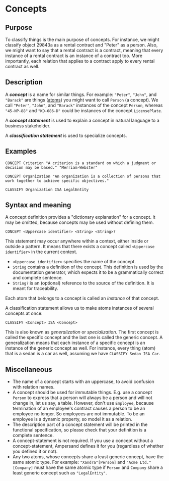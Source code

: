 # Concepts

## Purpose

To classify things is the main purpose of concepts. For instance, we might classify object 29843a as a rental contract and "Peter" as a person. Also, we might want to say that a rental contract is a contract, meaning that every instance of a rental contract is an instance of a contract too. More importantly, each relation that applies to a contract apply to every rental contract as well.

## Description

A _**concept**_ is a name for similar things. For example: `"Peter"`, `"John"`, and `"Barack"` are things \([atoms](atoms.md)\) you might want to call `Person` \(a concept\). We call `"Peter"`, `"John"`, and `"Barack"` instances of the concept `Person`, whereas `"45-NP-88"` and `"KD-686-D"` could be instances of the concept `LicensePlate`.

A _**concept statement**_ is used to explain a concept in natural language to a business stakeholder.

A _**classification statement**_ is used to specialize concepts.

## Examples

```text
CONCEPT Criterion "A criterion is a standard on which a judgment or decision may be based." "Merriam-Webster"
```

```text
CONCEPT Organization "An organization is a collection of persons that work together to achieve specific objectives."
```

```text
CLASSIFY Organization ISA LegalEntity
```

## Syntax and meaning

A concept definition provides a "dictionary explanation" for a concept. It may be omitted, because concepts may be used without defining them.

```text
CONCEPT <Uppercase identifier> <String> <String>?
```

This statement may occur anywhere within a context, either inside or outside a pattern. It means that there exists a concept called `<Uppercase identifier>` in the current context.

* `<Uppercase identifier>` specifies the name of the concept.
* `String` contains a definition of the concept. This definition is used by the documentation generator, which expects it to be a grammatically correct and complete sentence.
* `String?` is an \(optional\) reference to the source of the definition. It is meant for traceability.

Each atom that belongs to a concept is called an _instance_ of that concept.

A classification statement allows us to make atoms instances of several concepts at once:

```text
CLASSIFY <Concept> ISA <Concept>
```

This is also known as _generalization_ or _specialization_. The first concept is called the specific concept and the last one is called the generic concept. A generalization means that each instance of a specific concept is an instance of the generic concept as well. For instance, every thing \(atom\) that is a sedan is a car as well, assuming we have `CLASSIFY Sedan ISA Car`.

## Miscellaneous

* The name of a concept starts with an uppercase, to avoid confusion with relation names.
* A concept should be used for immutable things. E.g. use a concept `Person` to express that a person will always be a person and will not change in, let us say, a table. However, don't use `Employee`, because termination of an employee's contract causes a person to be an employee no longer. So employees are not immutable. To be an employee is a dynamic property, so model it as a relation.
* The description part of a concept statement will be printed in the functional specification, so please check that your definition is a complete sentence.
* A concept-statement is not required. If you use a concept without a concept-statement, Ampersand defines it for you \(regardless of whether you defined it or not\).
* Any two atoms, whose concepts share a least generic concept, have the same atomic type. For example: `"Xandra"[Person]` and `"Acme Ltd."[Company]` must have the same atomic type if `Person` and `Company` share a least generic concept such as `"LegalEntity"`.

